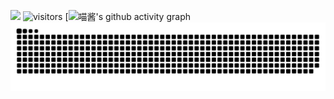 ![](https://moe-counter.glitch.me/get/@codeacg.github.readme?theme=rule34)
![visitors](https://visitor-badge.glitch.me/badge?page_id=codeacg=green&right_color=red)
[![喵酱's github activity graph](https://github-readme-activity-graph.cyclic.app/graph?username=codeacg)
<picture>
  <source media="(prefers-color-scheme: dark)" srcset="https://raw.githubusercontent.com/laoazhang/laoazhang/output/github-contribution-grid-snake-dark.svg">
  <source media="(prefers-color-scheme: light)" srcset="https://raw.githubusercontent.com/laoazhang/laoazhang/output/github-contribution-grid-snake.svg"> 
  <img alt="github contribution grid snake animation" src="https://raw.githubusercontent.com/laoazhang/laoazhang/output/github-contribution-grid-snake.svg"> 
</picture>


